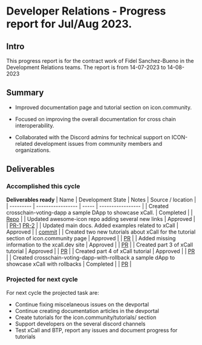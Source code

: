 # Developer Relations - Progress report for Jul/Aug 2023.

## Intro
This progress report is for the contract work of Fidel Sanchez-Bueno in the Development Relations teams. The report is from  14-07-2023 to 14-08-2023

## Summary

* Improved documentation page and tutorial section on icon.community.

* Focused on improving the overall documentation for cross chain interoperability.

* Collaborated with the Discord admins for technical support on ICON-related development issues from community members and organizations.

## Deliverables

### Accomplished this cycle

__Deliverables ready__
| Name | Development State | Notes | Source / location |
| --------- | ----------------- | ----- | ----------------- |
| Created crosschain-voting-dapp a sample DApp to showcase xCall. | Completed |  | [Repo](https://github.com/icon-community/crosschain-voting-dapp) |
| Updated awesome-icon repo adding several new links | Approved |  | [PR-1](https://github.com/icon-community/awesome-icon/pull/31) [PR-2](https://github.com/icon-community/awesome-icon/pull/32) |
| Updated main docs. Added examples related to xCall | Approved |  | [commit](https://github.com/icon-project/devportal/commit/bfc441f5a22b944569404d59e17e6adfb8ee845e) |
| Created two new tutorials about xCall for the tutorial section of icon.community page | Approved |  | [PR](https://github.com/icon-community/icon.community/pull/208) |
| Added missing information to the xcall.dev site | Approved |  | [PR](https://github.com/icon-project/xcall.dev/pull/1) |
| Created part 3 of xCall tutorial | Approved |  | [PR](https://github.com/icon-community/icon.community/pull/210) |
| Created part 4 of xCall tutorial | Approved |  | [PR](https://github.com/icon-community/icon.community/pull/211) |
| Created crosschain-voting-dapp-with-rollback a sample dApp to showcase xCall with rollbacks | Completed |  | [PR](https://github.com/icon-community/crosschain-voting-dapp-with-rollback) |


### Projected for next cycle

For next cycle the projected task are:
* Continue fixing miscelaneous issues on the devportal
* Continue creating documentation articles in the devportal
* Create tutorials for the icon.community/tutorials/ section
* Support developers on the several discord channels
* Test xCall and BTP, report any issues and document progress for tutorials
